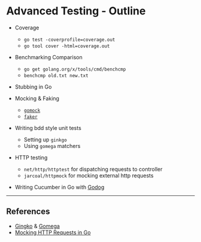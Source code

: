 # Advanced Testing - Outline

- Coverage
  - `go test -coverprofile=coverage.out`
  - `go tool cover -html=coverage.out`

- Benchmarking Comparison
  - `go get golang.org/x/tools/cmd/benchcmp`
  - `benchcmp old.txt new.txt`

- Stubbing in Go

- Mocking & Faking
  - [`gomock`](https://github.com/golang/mock)
  - [`faker`](https://github.com/bxcodec/faker)

- Writing bdd style unit tests
  - Setting up `ginkgo`
  - Using `gomega` matchers

- HTTP testing
  - `net/http/httptest` for dispatching requests to controller
  - `jarcoal/httpmock` for mocking external http requests

- Writing Cucumber in Go with [Godog](https://github.com/cucumber/godog)

---

## References

- [Gingko](https://onsi.github.io/ginkgo/) & [Gomega](https://onsi.github.io/gomega/)
- [Mocking HTTP Requests in Go](https://github.com/jarcoal/httpmock)
